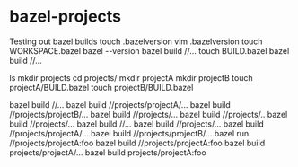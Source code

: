 # bazel-projects
Testing out bazel builds
touch .bazelversion
vim .bazelversion 
touch WORKSPACE.bazel
bazel --version
bazel build //...
touch BUILD.bazel
bazel build //...

ls
mkdir projects
cd projects/
mkdir projectA
mkdir projectB
touch projectA/BUILD.bazel
touch projectB/BUILD.bazel

bazel build //...
bazel build //projects/projectA/...
bazel build //projects/projectB/...
bazel build //projects/...
bazel build //projects/..
bazel build //projects/...
bazel build //...
bazel build //projects/...
bazel build //projects/projectA/...
bazel build //projects/projectB/...
bazel run //projects/projectA:foo
bazel build //projects/projectA:foo
bazel build projects/projectA/...
bazel build projects/projectA:foo


